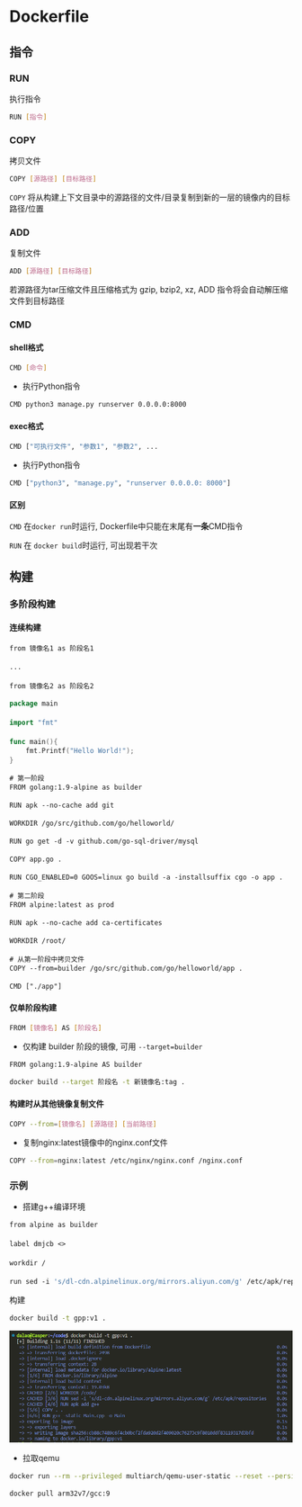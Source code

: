 <!--
 * @Author       : dmjcb@outlook.com
 * @Date         : 2024-08-27 00:16:31
 * @LastEditors  : dmjcb@outlook.com
 * @LastEditTime : 2024-09-04 19:24:24
-->


# Dockerfile

## 指令

### RUN

执行指令

```sh
RUN [指令]
```

### COPY

拷贝文件

```sh
COPY [源路径] [目标路径]
```

`COPY` 将从构建上下文目录中的源路径的文件/目录复制到新的一层的镜像内的目标路径/位置

### ADD

复制文件

```sh
ADD [源路径] [目标路径]
```

若源路径为tar压缩文件且压缩格式为 gzip, bzip2, xz, ADD 指令将会自动解压缩文件到目标路径

### CMD

#### shell格式

```sh
CMD [命令]
```

- 执行Python指令

```sh
CMD python3 manage.py runserver 0.0.0.0:8000
```

#### exec格式

```sh
CMD ["可执行文件", "参数1", "参数2", ...
```

- 执行Python指令

```sh
CMD ["python3", "manage.py", "runserver 0.0.0.0: 8000"]
```

#### 区别

`CMD` 在`docker run`时运行, Dockerfile中只能在末尾有**一条**CMD指令

`RUN` 在 `docker build`时运行, 可出现若干次


## 构建

### 多阶段构建

#### 连续构建

```sh
from 镜像名1 as 阶段名1

...

from 镜像名2 as 阶段名2
```

```go
package main

import "fmt"

func main(){
    fmt.Printf("Hello World!");
}
```

```docker
# 第一阶段
FROM golang:1.9-alpine as builder

RUN apk --no-cache add git

WORKDIR /go/src/github.com/go/helloworld/

RUN go get -d -v github.com/go-sql-driver/mysql

COPY app.go .

RUN CGO_ENABLED=0 GOOS=linux go build -a -installsuffix cgo -o app .

# 第二阶段
FROM alpine:latest as prod

RUN apk --no-cache add ca-certificates

WORKDIR /root/

# 从第一阶段中拷贝文件
COPY --from=builder /go/src/github.com/go/helloworld/app .

CMD ["./app"]
```

#### 仅单阶段构建

```sh
FROM [镜像名] AS [阶段名]
```

- 仅构建 builder 阶段的镜像, 可用 `--target=builder`

```sh
FROM golang:1.9-alpine AS builder
```

```sh
docker build --target 阶段名 -t 新镜像名:tag .
```

#### 构建时从其他镜像复制文件

```sh
COPY --from=[镜像名] [源路径] [当前路径]
```

- 复制nginx:latest镜像中的nginx.conf文件

```sh
COPY --from=nginx:latest /etc/nginx/nginx.conf /nginx.conf
```

### 示例

- 搭建g++编译环境

```dockerfile
from alpine as builder

label dmjcb <>

workdir /

run sed -i 's/dl-cdn.alpinelinux.org/mirrors.aliyun.com/g' /etc/apk/repositories && apk add g++
```

构建

```sh
docker build -t gpp:v1 .
```

![](https://raw.githubusercontent.com/dmjcb/SelfImgur/main/20230207002040.png)

- 拉取qemu

```sh
docker run --rm --privileged multiarch/qemu-user-static --reset --persistent yes
```

```sh
docker pull arm32v7/gcc:9
```